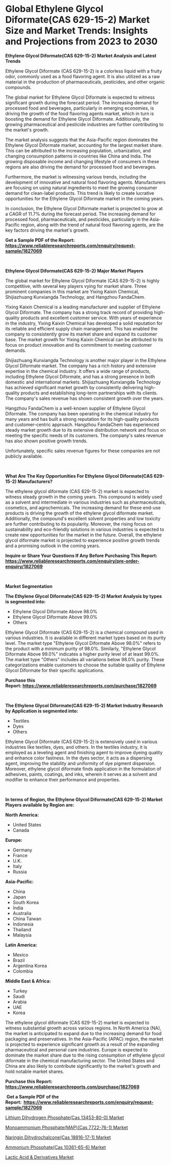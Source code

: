 <p><h1>Global Ethylene Glycol Diformate(CAS 629-15-2) Market Size and Market Trends: Insights and Projections from 2023 to 2030</h1></p><p><strong>Ethylene Glycol Diformate(CAS 629-15-2) Market Analysis and Latest Trends</strong></p>
<p><p>Ethylene Glycol Diformate (CAS 629-15-2) is a colorless liquid with a fruity odor, commonly used as a food flavoring agent. It is also utilized as a raw material in the production of pharmaceuticals, pesticides, and other organic compounds.</p><p>The global market for Ethylene Glycol Diformate is expected to witness significant growth during the forecast period. The increasing demand for processed food and beverages, particularly in emerging economies, is driving the growth of the food flavoring agents market, which in turn is boosting the demand for Ethylene Glycol Diformate. Additionally, the growing pharmaceutical and pesticide industries are further contributing to the market's growth.</p><p>The market analysis suggests that the Asia-Pacific region dominates the Ethylene Glycol Diformate market, accounting for the largest market share. This can be attributed to the increasing population, urbanization, and changing consumption patterns in countries like China and India. The growing disposable income and changing lifestyle of consumers in these regions are also driving the demand for processed food and beverages.</p><p>Furthermore, the market is witnessing various trends, including the development of innovative and natural food flavoring agents. Manufacturers are focusing on using natural ingredients to meet the growing consumer demand for clean-label products. This trend is likely to create lucrative opportunities for the Ethylene Glycol Diformate market in the coming years.</p><p>In conclusion, the Ethylene Glycol Diformate market is projected to grow at a CAGR of 11.7% during the forecast period. The increasing demand for processed food, pharmaceuticals, and pesticides, particularly in the Asia-Pacific region, along with the trend of natural food flavoring agents, are the key factors driving the market's growth.</p></p>
<p><strong>Get a Sample PDF of the Report:&nbsp; <a href="https://www.reliableresearchreports.com/enquiry/request-sample/1827069">https://www.reliableresearchreports.com/enquiry/request-sample/1827069</a></strong></p>
<p>&nbsp;</p>
<p><strong>Ethylene Glycol Diformate(CAS 629-15-2) Major Market Players</strong></p>
<p><p>The global market for Ethylene Glycol Diformate (CAS 629-15-2) is highly competitive, with several key players vying for market share. Three prominent companies in this market are Yixing Kaixin Chemical, Shijiazhuang Kunxiangda Technology, and Hangzhou FandaChem.</p><p>Yixing Kaixin Chemical is a leading manufacturer and supplier of Ethylene Glycol Diformate. The company has a strong track record of providing high-quality products and excellent customer service. With years of experience in the industry, Yixing Kaixin Chemical has developed a solid reputation for its reliable and efficient supply chain management. This has enabled the company to consistently grow its market share and expand its customer base. The market growth for Yixing Kaixin Chemical can be attributed to its focus on product innovation and its commitment to meeting customer demands.</p><p>Shijiazhuang Kunxiangda Technology is another major player in the Ethylene Glycol Diformate market. The company has a rich history and extensive expertise in the chemical industry. It offers a wide range of products, including Ethylene Glycol Diformate, and has a strong presence in both domestic and international markets. Shijiazhuang Kunxiangda Technology has achieved significant market growth by consistently delivering high-quality products and establishing long-term partnerships with its clients. The company's sales revenue has shown consistent growth over the years.</p><p>Hangzhou FandaChem is a well-known supplier of Ethylene Glycol Diformate. The company has been operating in the chemical industry for many years and has built a strong reputation for its high-quality products and customer-centric approach. Hangzhou FandaChem has experienced steady market growth due to its extensive distribution network and focus on meeting the specific needs of its customers. The company's sales revenue has also shown positive growth trends.</p><p>Unfortunately, specific sales revenue figures for these companies are not publicly available.</p></p>
<p>&nbsp;</p>
<p><strong>What Are The Key Opportunities For Ethylene Glycol Diformate(CAS 629-15-2) Manufacturers?</strong></p>
<p><p>The ethylene glycol diformate (CAS 629-15-2) market is expected to witness steady growth in the coming years. This compound is widely used as a solvent and intermediate in various industries such as pharmaceuticals, cosmetics, and agrochemicals. The increasing demand for these end-use products is driving the growth of the ethylene glycol diformate market. Additionally, the compound's excellent solvent properties and low toxicity are further contributing to its popularity. Moreover, the rising focus on sustainability and eco-friendly solutions in various industries is expected to create new opportunities for the market in the future. Overall, the ethylene glycol diformate market is projected to experience positive growth trends and a promising outlook in the coming years.</p></p>
<p><strong>Inquire or Share Your Questions If Any Before Purchasing This Report: <a href="https://www.reliableresearchreports.com/enquiry/pre-order-enquiry/1827069">https://www.reliableresearchreports.com/enquiry/pre-order-enquiry/1827069</a></strong></p>
<p>&nbsp;</p>
<p><strong>Market Segmentation</strong></p>
<p><strong>The Ethylene Glycol Diformate(CAS 629-15-2) Market Analysis by types is segmented into:</strong></p>
<p><ul><li>Ethylene Glycol Diformate Above 98.0%</li><li>Ethylene Glycol Diformate Above 99.0%</li><li>Others</li></ul></p>
<p><p>Ethylene Glycol Diformate (CAS 629-15-2) is a chemical compound used in various industries. It is available in different market types based on its purity level. The market type "Ethylene Glycol Diformate Above 98.0%" refers to the product with a minimum purity of 98.0%. Similarly, "Ethylene Glycol Diformate Above 99.0%" indicates a higher purity level of at least 99.0%. The market type "Others" includes all variations below 98.0% purity. These categorizations enable customers to choose the suitable quality of Ethylene Glycol Diformate for their specific applications.</p></p>
<p><strong>Purchase this Report:&nbsp;<a href="https://www.reliableresearchreports.com/purchase/1827069">https://www.reliableresearchreports.com/purchase/1827069</a></strong></p>
<p>&nbsp;</p>
<p><strong>The Ethylene Glycol Diformate(CAS 629-15-2) Market Industry Research by Application is segmented into:</strong></p>
<p><ul><li>Textiles</li><li>Dyes</li><li>Others</li></ul></p>
<p><p>Ethylene Glycol Diformate (CAS 629-15-2) is extensively used in various industries like textiles, dyes, and others. In the textiles industry, it is employed as a leveling agent and finishing agent to improve dyeing quality and enhance color fastness. In the dyes sector, it acts as a dispersing agent, improving the stability and uniformity of dye pigment dispersion. Moreover, ethylene glycol diformate finds application in the formulation of adhesives, paints, coatings, and inks, wherein it serves as a solvent and modifier to enhance their performance and properties.</p></p>
<p>&nbsp;</p>
<p><strong>In terms of Region, the Ethylene Glycol Diformate(CAS 629-15-2) Market Players available by Region are:</strong></p>
<p>
    <p> <strong> North America: </strong>
        <ul>
            <li>United States</li>
            <li>Canada</li>
        </ul>
        </p> 
    <p> <strong> Europe: </strong>
        <ul>
            <li>Germany</li>
            <li>France</li>
            <li>U.K.</li>
            <li>Italy</li>
            <li>Russia</li>
        </ul>
        </p> 
    <p> <strong> Asia-Pacific: </strong>
        <ul>
            <li>China</li>
            <li>Japan</li>
            <li>South Korea</li>
            <li>India</li>
            <li>Australia</li>
            <li>China Taiwan</li>
            <li>Indonesia</li>
            <li>Thailand</li>
            <li>Malaysia</li>
        </ul>
        </p> 
    <p> <strong> Latin America: </strong>
        <ul>
            <li>Mexico</li>
            <li>Brazil</li>
            <li>Argentina Korea</li>
            <li>Colombia</li>
        </ul>
        </p> 
    <p> <strong> Middle East & Africa: </strong>
        <ul>
            <li>Turkey</li>
            <li>Saudi</li>
            <li>Arabia</li>
            <li>UAE</li>
            <li>Korea</li>
        </ul>
    </p>
    </p>
<p><p>The ethylene glycol diformate (CAS 629-15-2) market is expected to witness substantial growth across various regions. In North America (NA), the market is anticipated to expand due to the increasing demand for food packaging and preservatives. In the Asia-Pacific (APAC) region, the market is projected to experience significant growth as a result of the expanding pharmaceutical and personal care industries. Europe is expected to dominate the market share due to the rising consumption of ethylene glycol diformate in the chemical manufacturing sector. The United States and China are also likely to contribute significantly to the market's growth and hold notable market shares.</p></p>
<p><strong>Purchase this Report: <a href="https://www.reliableresearchreports.com/purchase/1827069">https://www.reliableresearchreports.com/purchase/1827069</a></strong></p>
<p>&nbsp;<strong>Get a Sample PDF of the Report:&nbsp;&nbsp;<a href="https://www.reliableresearchreports.com/enquiry/request-sample/1827069">https://www.reliableresearchreports.com/enquiry/request-sample/1827069</a></strong></p>
<p><strong></strong></p>
<p><p><a href="https://github.com/sndrkn/Market-Research-Report-List-2/blob/main/lithium-dihydrogen-phosphatecas-13453-80-0-market.md">Lithium Dihydrogen Phosphate(Cas 13453-80-0) Market</a></p><p><a href="https://github.com/melchekhinf/Market-Research-Report-List-2/blob/main/monoammonium-phosphatemapcas-7722-76-1-market.md">Monoammonium Phosphate(MAP)(Cas 7722-76-1) Market</a></p><p><a href="https://github.com/amae102299/Market-Research-Report-List-2/blob/main/naringin-dihydrochalconecas-18916-17-1-market.md">Naringin Dihydrochalcone(Cas 18916-17-1) Market</a></p><p><a href="https://github.com/merzlyukov93/Market-Research-Report-List-2/blob/main/ammonium-phosphatecas-10361-65-6-market.md">Ammonium Phosphate(Cas 10361-65-6) Market</a></p><p><a href="https://github.com/sofyaavrova/Market-Research-Report-List-2/blob/main/lactic-acid-derivatives-market.md">Lactic Acid & Derivatives Market</a></p></p>